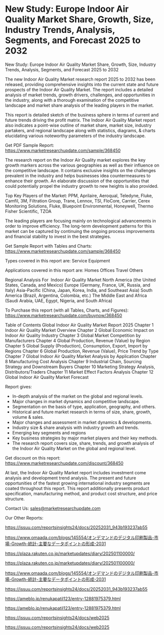 # New Study: Europe Indoor Air Quality Market Share, Growth, Size, Industry Trends, Analysis, Segments, and Forecast 2025 to 2032

New Study: Europe Indoor Air Quality Market Share, Growth, Size, Industry Trends, Analysis, Segments, and Forecast 2025 to 2032

The new Indoor Air Quality Market research report 2025 to 2032 has been released, providing comprehensive insights into the current state and future prospects of the Indoor Air Quality Market. The report includes a detailed analysis of market trends, growth drivers, challenges, and opportunities in the industry, along with a thorough examination of the competitive landscape and market share analysis of the leading players in the market.

This report is detailed sketch of the business sphere in terms of current and future trends driving the profit matrix. The Indoor Air Quality Market report also indicates a point-wise outline of market share, market size, industry partakers, and regional landscape along with statistics, diagrams, & charts elucidating various noteworthy parameters of the industry landscape.

Get PDF Sample Report: https://www.marketresearchupdate.com/sample/368450

The research report on the Indoor Air Quality market explores the key growth markers across the various geographies as well as their influence on the competitive landscape. It contains exclusive insights on the challenges prevalent in the industry and helps businesses idea countermeasures to enhance their growth. An elaborate discussion of the opportunities that could potentially propel the industry growth to new heights is also provided.

Top Key Players of the Market:
PPM, Aprilaire, Aeroqual, Teledyne, Fluke, Camfil, 3M, Filtration Group, Trane, Lennox, TSI, FloCore, Carrier, Cerex Monitoring Solutions, Fluke, Bluepoint Environmental, Honeywell, Thermo Fisher Scientific, TZOA


The leading players are focusing mainly on technological advancements in order to improve efficiency. The long-term development patterns for this market can be captured by continuing the ongoing process improvements and financial stability to invest in the best strategies.

Get Sample Report with Tables and Charts: https://www.marketresearchupdate.com/sample/368450

Types covered in this report are:
Service
Equipment


Applications covered in this report are:
Homes
Offices
Travel
Others


Regional Analysis For  Indoor Air Quality Market
North America (the United States, Canada, and Mexico)
Europe (Germany, France, UK, Russia, and Italy)
Asia-Pacific (China, Japan, Korea, India, and Southeast Asia)
South America (Brazil, Argentina, Colombia, etc.)
The Middle East and Africa (Saudi Arabia, UAE, Egypt, Nigeria, and South Africa)

To Purchase this report (with all Tables, Charts, and Figures): https://www.marketresearchupdate.com/buynow/368450

Table of Contents
Global Indoor Air Quality Market Report 2025
Chapter 1 Indoor Air Quality Market Overview
Chapter 2 Global Economic Impact on Indoor Air Quality Industry
Chapter 3 Global Market Competition by Manufacturers
Chapter 4 Global Production, Revenue (Value) by Region
Chapter 5 Global Supply (Production), Consumption, Export, Import by Regions
Chapter 6 Global Production, Revenue (Value), Price Trend by Type
Chapter 7 Global Indoor Air Quality Market Analysis by Application
Chapter 8 Manufacturing Cost Analysis
Chapter 9 Industrial Chain, Sourcing Strategy and Downstream Buyers
Chapter 10 Marketing Strategy Analysis, Distributors/Traders
Chapter 11 Market Effect Factors Analysis
Chapter 12 Global Indoor Air Quality Market Forecast

Report gives:

- In-depth analysis of the market on the global and regional levels.
- Major changes in market dynamics and competitive landscape.
- Segmentation on the basis of type, application, geography, and others.
- Historical and future market research in terms of size, share, growth, volume & sales.
- Major changes and assessment in market dynamics & developments.
- Industry size & share analysis with industry growth and trends.
- Emerging key segments and regions
- Key business strategies by major market players and their key methods.
- The research report covers size, share, trends, and growth analysis of the Indoor Air Quality Market on the global and regional level.

Get discount on this report: https://www.marketresearchupdate.com/discount/368450

At last, the Indoor Air Quality Market report includes investment come analysis and development trend analysis. The present and future opportunities of the fastest growing international industry segments are coated throughout this report. This report additionally presents product specification, manufacturing method, and product cost structure, and price structure.

Contact Us:
sales@marketresearchupdate.com

Our Other Reports:

https://issuu.com/reportsinsights24/docs/20252031_943b193237ab55

https://www.omaada.com/blogs/145554/オンデマンドのデジタル印刷製品-市場-Growth-統計-主要なデータポイントの形成-2031

https://plaza.rakuten.co.jp/marketupdates/diary/202501100000/

https://plaza.rakuten.co.jp/marketupdates/diary/202501100000/

https://www.omaada.com/blogs/145554/オンデマンドのデジタル印刷製品-市場-Growth-統計-主要なデータポイントの形成-2031

https://issuu.com/reportsinsights24/docs/20252031_943b193237ab55

https://ameblo.jp/renukapatil123/entry-12881975379.html

https://ameblo.jp/renukapatil123/entry-12881975379.html

https://issuu.com/reportsinsights24/docs/web2025

https://issuu.com/reportsinsights24/docs/web2025
